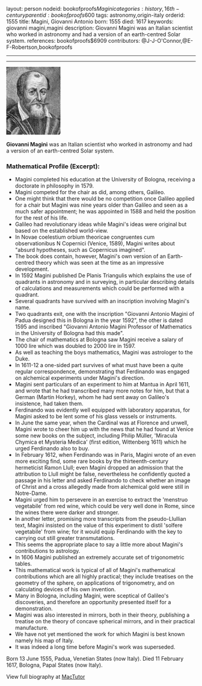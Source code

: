 layout: person
nodeid: bookofproofs$Magini
categories: history,16th-century
parentid: bookofproofs$600
tags: astronomy,origin-italy
orderid: 1555
title: Magini, Giovanni Antonio
born: 1555
died: 1617
keywords: giovanni magini,magini
description: Giovanni Magini was an Italian scientist who worked in astronomy and had a version of an earth-centred Solar system.
references: bookofproofs$6909
contributors: @J-J-O'Connor,@E-F-Robertson,bookofproofs

---



---

![Magini.jpg](https://github.com/bookofproofs/bookofproofs.github.io/blob/main/_sources/_assets/images/portraits/Magini.jpg?raw=true)

**Giovanni Magini** was an Italian scientist who worked in astronomy and had a version of an earth-centred Solar system.

### Mathematical Profile (Excerpt):
* Magini completed his education at the University of Bologna, receiving a doctorate in philosophy in 1579.
* Magini competed for the chair as did, among others, Galileo.
* One might think that there would be no competition once Galileo applied for a chair but Magini was nine years older than Galileo and seen as a much safer appointment; he was appointed in 1588 and held the position for the rest of his life.
* Galileo had revolutionary ideas while Magini's ideas were original but based on the established world-view.
* In Novae coelestium orbium theoricae congruentes cum observationibus N Copernici (Venice, 1589), Magini writes about "absurd hypotheses, such as Copernicus imagined".
* The book does contain, however, Magini's own version of an Earth-centred theory which was seen at the time as an impressive development.
* In 1592 Magini published De Planis Triangulis which explains the use of quadrants in astronomy and in surveying, in particular describing details of calculations and measurements which could be performed with a quadrant.
* Several quadrants have survived with an inscription involving Magini's name.
* Two quadrants exit, one with the inscription "Giovanni Antonio Magini of Padua designed this in Bologna in the year 1592", the other is dated 1595 and inscribed "Giovanni Antonio Magini Professor of Mathematics in the University of Bologna had this made".
* The chair of mathematics at Bologna saw Magini receive a salary of 1000 lire which was doubled to 2000 lire in 1597.
* As well as teaching the boys mathematics, Magini was astrologer to the Duke.
* In 1611-12 a one-sided part survives of what must have been a quite regular correspondence, demonstrating that Ferdinando was engaged on alchemical experiments under Magini's direction.
* Magini sent particulars of an experiment to him at Mantua in April 1611, and wrote that he had transcribed many more notes for him, but that a German (Martin Horkey), whom he had sent away on Galileo's insistence, had taken them.
* Ferdinando was evidently well equipped with laboratory apparatus, for Magini asked to be lent some of his glass vessels or instruments.
* In June the same year, when the Cardinal was at Florence and unwell, Magini wrote to cheer him up with the news that he had found at Venice some new books on the subject, including Philip Müller, 'Miracula Chymica et Mysteria Medica' (first edition, Wittenberg 1611) which he urged Ferdinando also to buy.
* In February 1612, when Ferdinando was in Paris, Magini wrote of an even more exciting find, some rare books by the thirteenth-century hermeticist Ramon Llull; even Magini dropped an admission that the attribution to Llull might be false, nevertheless he confidently quoted a passage in his letter and asked Ferdinando to check whether an image of Christ and a cross allegedly made from alchemical gold were still in Notre-Dame.
* Magini urged him to persevere in an exercise to extract the 'menstruo vegetabile' from red wine, which could be very well done in Rome, since the wines there were darker and stronger.
* In another letter, promising more transcripts from the pseudo-Llullian text, Magini insisted on the value of this experiment to distil 'solfere vegetabile' from wine; for it would equip Ferdinando with the key to carrying out still greater transmutations.
* This seems the appropriate place to say a little more about Magini's contributions to astrology.
* In 1606 Magini published an extremely accurate set of trigonometric tables.
* This mathematical work is typical of all of Magini's mathematical contributions which are all highly practical; they include treatises on the geometry of the sphere, on applications of trigonometry, and on calculating devices of his own invention.
* Many in Bologna, including Magini, were sceptical of Galileo's discoveries, and therefore an opportunity presented itself for a demonstration.
* Magini was also interested in mirrors, both in their theory, publishing a treatise on the theory of concave spherical mirrors, and in their practical manufacture.
* We have not yet mentioned the work for which Magini is best known namely his map of Italy.
* It was indeed a long time before Magini's work was superseded.

Born 13 June 1555, Padua, Venetian States (now Italy). Died 11 February 1617, Bologna, Papal States (now Italy).

View full biography at [MacTutor](https://mathshistory.st-andrews.ac.uk/Biographies/Magini/)
